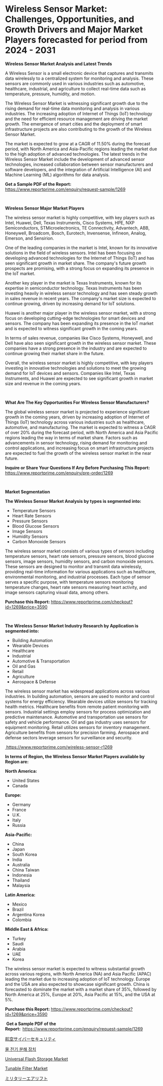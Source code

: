 <p><h1>Wireless Sensor Market: Challenges, Opportunities, and Growth Drivers and Major Market Players forecasted for period from 2024 - 2031</h1></p><p><strong>Wireless Sensor Market Analysis and Latest Trends</strong></p>
<p><p>A Wireless Sensor is a small electronic device that captures and transmits data wirelessly to a centralized system for monitoring and analysis. These sensors are commonly used in various industries such as automotive, healthcare, industrial, and agriculture to collect real-time data such as temperature, pressure, humidity, and motion.</p><p>The Wireless Sensor Market is witnessing significant growth due to the rising demand for real-time data monitoring and analysis in various industries. The increasing adoption of Internet of Things (IoT) technology and the need for efficient resource management are driving the market growth. The emergence of smart cities and the deployment of smart infrastructure projects are also contributing to the growth of the Wireless Sensor Market.</p><p>The market is expected to grow at a CAGR of 11.50% during the forecast period, with North America and Asia-Pacific regions leading the market due to the high adoption of advanced technologies. The latest trends in the Wireless Sensor Market include the development of advanced sensor technologies, increased collaboration between sensor manufacturers and software developers, and the integration of Artificial Intelligence (AI) and Machine Learning (ML) algorithms for data analysis.</p></p>
<p><strong>Get a Sample PDF of the Report:&nbsp;</strong> <a href="https://www.reportprime.com/enquiry/request-sample/1269">https://www.reportprime.com/enquiry/request-sample/1269</a></p>
<p>&nbsp;</p>
<p><strong>Wireless Sensor Major Market Players</strong></p>
<p><p>The wireless sensor market is highly competitive, with key players such as Intel, Huawei, Dell, Texas Instruments, Cisco Systems, HPE, NXP Semiconductors, STMicroelectronics, TE Connectivity, Advantech, ABB, Honeywell, Broadcom, Bosch, Eurotech, Invensense, Infineon, Analog, Emerson, and Sensirion.</p><p>One of the leading companies in the market is Intel, known for its innovative solutions in the field of wireless sensors. Intel has been focusing on developing advanced technologies for the Internet of Things (IoT) and has seen significant growth in market share. The company's future growth prospects are promising, with a strong focus on expanding its presence in the IoT market.</p><p>Another key player in the market is Texas Instruments, known for its expertise in semiconductor technology. Texas Instruments has been investing heavily in wireless sensor technology and has seen steady growth in sales revenue in recent years. The company's market size is expected to continue growing, driven by increasing demand for IoT solutions.</p><p>Huawei is another major player in the wireless sensor market, with a strong focus on developing cutting-edge technologies for smart devices and sensors. The company has been expanding its presence in the IoT market and is expected to witness significant growth in the coming years.</p><p>In terms of sales revenue, companies like Cisco Systems, Honeywell, and Dell have also seen significant growth in the wireless sensor market. These companies have a strong presence in the industry and are expected to continue growing their market share in the future.</p><p>Overall, the wireless sensor market is highly competitive, with key players investing in innovative technologies and solutions to meet the growing demand for IoT devices and sensors. Companies like Intel, Texas Instruments, and Huawei are expected to see significant growth in market size and revenue in the coming years.</p></p>
<p>&nbsp;</p>
<p><strong>What Are The Key Opportunities For Wireless Sensor Manufacturers?</strong></p>
<p><p>The global wireless sensor market is projected to experience significant growth in the coming years, driven by increasing adoption of Internet of Things (IoT) technology across various industries such as healthcare, automotive, and manufacturing. The market is expected to witness a CAGR of over 20% during the forecast period, with North America and Asia Pacific regions leading the way in terms of market share. Factors such as advancements in sensor technology, rising demand for monitoring and control applications, and increasing focus on smart infrastructure projects are expected to fuel the growth of the wireless sensor market in the near future.</p></p>
<p><strong>Inquire or Share Your Questions If Any Before Purchasing This Report:</strong> <a href="https://www.reportprime.com/enquiry/pre-order/1269">https://www.reportprime.com/enquiry/pre-order/1269</a></p>
<p>&nbsp;</p>
<p><strong>Market Segmentation</strong></p>
<p><strong>The Wireless Sensor Market Analysis by types is segmented into:</strong></p>
<p><ul><li>Temperature Sensors</li><li>Heart Rate Sensors</li><li>Pressure Sensors</li><li>Blood Glucose Sensors</li><li>Image Sensors</li><li>Humidity Sensors</li><li>Carbon Monoxide Sensors</li></ul></p>
<p><p>The wireless sensor market consists of various types of sensors including temperature sensors, heart rate sensors, pressure sensors, blood glucose sensors, image sensors, humidity sensors, and carbon monoxide sensors. These sensors are designed to monitor and transmit data wirelessly, providing real-time information for various applications such as healthcare, environmental monitoring, and industrial processes. Each type of sensor serves a specific purpose, with temperature sensors monitoring temperature changes, heart rate sensors measuring heart activity, and image sensors capturing visual data, among others.</p></p>
<p><strong>Purchase this Report:&nbsp;</strong><a href="https://www.reportprime.com/checkout?id=1269&price=3590">https://www.reportprime.com/checkout?id=1269&price=3590</a></p>
<p>&nbsp;</p>
<p><strong>The Wireless Sensor Market Industry Research by Application is segmented into:</strong></p>
<p><ul><li>Building Automation</li><li>Wearable Devices</li><li>Healthcare</li><li>Industrial</li><li>Automotive & Transportation</li><li>Oil and Gas</li><li>Retail</li><li>Agriculture</li><li>Aerospace & Defense</li></ul></p>
<p><p>The wireless sensor market has widespread applications across various industries. In building automation, sensors are used to monitor and control systems for energy efficiency. Wearable devices utilize sensors for tracking health metrics. Healthcare benefits from remote patient monitoring with sensors. Industrial settings employ sensors for process optimization and predictive maintenance. Automotive and transportation use sensors for safety and vehicle performance. Oil and gas industry uses sensors for equipment monitoring. Retail utilizes sensors for inventory management. Agriculture benefits from sensors for precision farming. Aerospace and defense sectors leverage sensors for surveillance and security.</p></p>
<p><a href="https://www.reportprime.com/wireless-sensor-r1269">&nbsp;https://www.reportprime.com/wireless-sensor-r1269</a></p>
<p><strong>In terms of Region, the Wireless Sensor Market Players available by Region are:</strong></p>
<p>
    <p> <strong> North America: </strong>
        <ul>
            <li>United States</li>
            <li>Canada</li>
        </ul>
        </p> 
    <p> <strong> Europe: </strong>
        <ul>
            <li>Germany</li>
            <li>France</li>
            <li>U.K.</li>
            <li>Italy</li>
            <li>Russia</li>
        </ul>
        </p> 
    <p> <strong> Asia-Pacific: </strong>
        <ul>
            <li>China</li>
            <li>Japan</li>
            <li>South Korea</li>
            <li>India</li>
            <li>Australia</li>
            <li>China Taiwan</li>
            <li>Indonesia</li>
            <li>Thailand</li>
            <li>Malaysia</li>
        </ul>
        </p> 
    <p> <strong> Latin America: </strong>
        <ul>
            <li>Mexico</li>
            <li>Brazil</li>
            <li>Argentina Korea</li>
            <li>Colombia</li>
        </ul>
        </p> 
    <p> <strong> Middle East & Africa: </strong>
        <ul>
            <li>Turkey</li>
            <li>Saudi</li>
            <li>Arabia</li>
            <li>UAE</li>
            <li>Korea</li>
        </ul>
    </p>
    </p>
<p><p>The wireless sensor market is expected to witness substantial growth across various regions, with North America (NA) and Asia Pacific (APAC) leading the market due to increasing adoption of IoT technology. Europe and the USA are also expected to showcase significant growth. China is forecasted to dominate the market with a market share of 35%, followed by North America at 25%, Europe at 20%, Asia Pacific at 15%, and the USA at 5%.</p></p>
<p><strong>Purchase this Report: </strong><a href="https://www.reportprime.com/checkout?id=1269&price=3590">https://www.reportprime.com/checkout?id=1269&price=3590</a></p>
<p>&nbsp;<strong>Get a Sample PDF of the Report:&nbsp;&nbsp;</strong><a href="https://www.reportprime.com/enquiry/request-sample/1269">https://www.reportprime.com/enquiry/request-sample/1269</a></p>
<p><strong></strong></p>
<p><p><a href="https://github.com/andym141978/Market-Research-Report-List-1/blob/main/546346271014.md">航空サイバーセキュリティ</a></p><p><a href="https://github.com/rick7624/Market-Research-Report-List-1/blob/main/737530468505.md">물 전기 분해 장치</a></p><p><a href="https://github.com/lubmix/Market-Research-Report-List-2/blob/main/universal-flash-storage-market.md">Universal Flash Storage Market</a></p><p><a href="https://github.com/joannagoyvaerts/Market-Research-Report-List-2/blob/main/tunable-filter-market.md">Tunable Filter Market</a></p><p><a href="https://github.com/EstelWisozk1/Market-Research-Report-List-1/blob/main/982327971013.md">ミリタリーエアリフト</a></p></p>